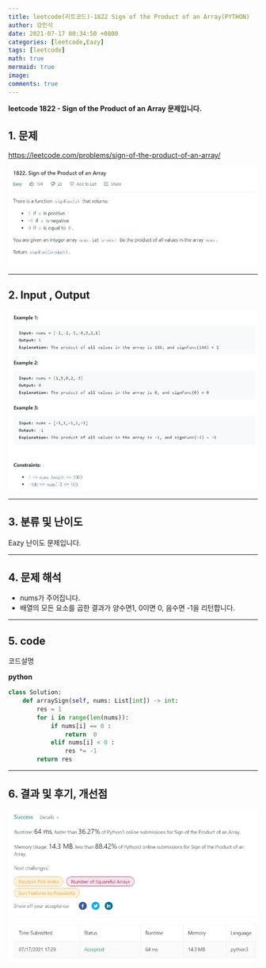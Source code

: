```yaml
---
title: leetcode(리트코드)-1822 Sign of the Product of an Array(PYTHON)
author: 강민석
date: 2021-07-17 00:34:50 +0800
categories: [leetcode,Eazy]
tags: [leetcode]
math: true
mermaid: true
image: 
comments: true
---
```


**leetcode 1822 - Sign of the Product of an Array  문제입니다.**

## 1. 문제
<https://leetcode.com/problems/sign-of-the-product-of-an-array/> 

![](/assets/img/sample/leetcode/1822/Problem.JPG)

-----  

## 2. Input , Output

![](/assets/img/sample/leetcode/1822/input.JPG)  


-----  

## 3. 분류 및 난이도

Eazy 난이도 문제입니다.  


-----  

## 4. 문제 해석

- nums가 주어집니다. 
- 배열의 모든 요소를 곱한 결과가 양수면1, 0이면 0, 음수면 -1을 리턴합니다.

-----  

## 5. code  

코드설명

**python**

```python
class Solution:
    def arraySign(self, nums: List[int]) -> int:
        res = 1
        for i in range(len(nums)):
            if nums[i] == 0 :
                return  0
            elif nums[i] < 0 :
                res *= -1
        return res
```


-----

## 6. 결과 및 후기, 개선점



![](/assets/img/sample/leetcode/1822/result.JPG)  





